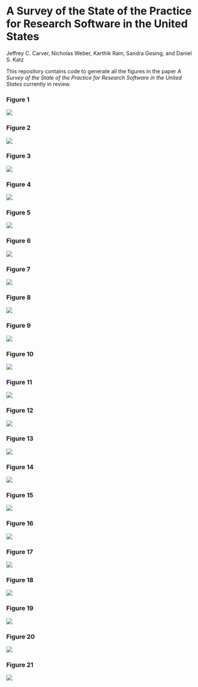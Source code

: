 # A Survey of the State of the Practice for Research Software in the United States

Jeffrey C. Carver, Nicholas Weber, Karthik Ram, Sandra Gesing, and Daniel S. Katz

This repository contains code to generate all the figures in the paper *A Survey of the State of the Practice for Research Software in the United States* currently in review. 

### Figure 1
![](svg/figure_1.svg)

### Figure 2
![](svg/figure_2.svg)

### Figure 3
![](svg/figure_3.svg)

### Figure 4
![](svg/figure_4.svg)

### Figure 5
![](svg/figure_5.svg)

### Figure 6
![](svg/figure_6.svg)

### Figure 7
![](svg/figure_7.svg)

### Figure 8
![](svg/figure_8.svg)

### Figure 9
![](svg/figure_9.svg)

### Figure 10
![](svg/figure_10.svg)

### Figure 11
![](svg/figure_11.svg)

### Figure 12
![](svg/figure_12.svg)

### Figure 13
![](svg/figure_13.svg)

### Figure 14
![](svg/figure_14.svg)

### Figure 15
![](svg/figure_15.svg)

### Figure 16
![](svg/figure_16.svg)

### Figure 17
![](svg/figure_17.svg)


### Figure 18
![](svg/figure_18.svg)


### Figure 19
![](svg/figure_19.svg)


### Figure 20
![](svg/figure_20.svg)


### Figure 21
![](svg/figure_21.svg)

